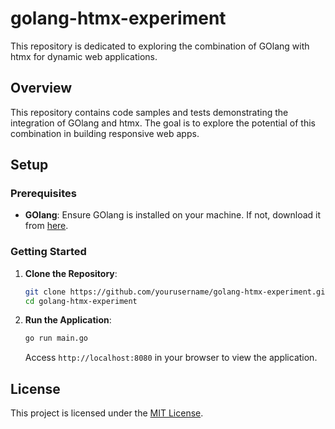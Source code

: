 # golang-htmx-experiment

This repository is dedicated to exploring the combination of GOlang with htmx for dynamic web applications.

## Overview

This repository contains code samples and tests demonstrating the integration of GOlang and htmx. The goal is to explore the potential of this combination in building responsive web apps.

## Setup

### Prerequisites

- **GOlang**: Ensure GOlang is installed on your machine. If not, download it from [here](https://golang.org/).

### Getting Started

1. **Clone the Repository**:

    ```bash
    git clone https://github.com/yourusername/golang-htmx-experiment.git
    cd golang-htmx-experiment
    ```

2. **Run the Application**:

    ```bash
    go run main.go
    ```

    Access `http://localhost:8080` in your browser to view the application.

## License

This project is licensed under the [MIT License](LICENSE).
